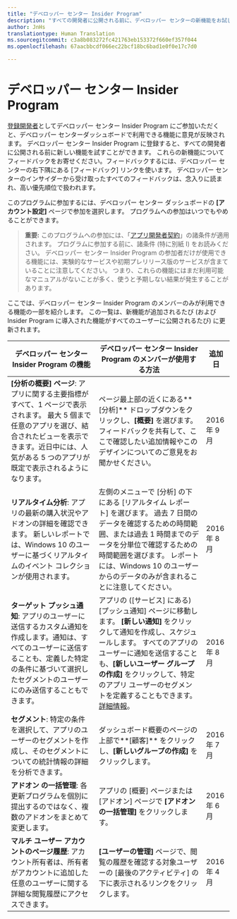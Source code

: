 ```yaml
---
title: "デベロッパー センター Insider Program"
description: "すべての開発者に公開される前に、デベロッパー センターの新機能をお試しになり、ご意見をお聞かせください。"
author: JnHs
translationtype: Human Translation
ms.sourcegitcommit: c3a8b083272fc421763eb153372f660ef357f044
ms.openlocfilehash: 67aacbbcdf066ec22bcf18bc6bad1e0f0e17c7d0

---
```


# デベロッパー センター Insider Program

[登録開発者](http://go.microsoft.com/fwlink/?LinkID=615100)としてデベロッパー センター Insider Program にご参加いただくと、デベロッパー センターダッシュボードで利用できる機能に意見が反映されます。 デベロッパー センター Insider Program に登録すると、すべての開発者に公開される前に新しい機能を試すことができます。 これらの新機能についてフィードバックをお寄せください。フィードバックするには、デベロッパー センターの右下隅にある [フィードバック] リンクを使います。 デベロッパー センターのインサイダーから受け取ったすべてのフィードバックは、念入りに読まれ、高い優先順位で扱われます。

このプログラムに参加するには、デベロッパー センター ダッシュボードの **[アカウント設定]** ページで参加を選択します。 プログラムへの参加はいつでもやめることができます。

> **重要:** このプログラムへの参加には、「[アプリ開発者契約](https://msdn.microsoft.com/windows/apps/hh694058.aspx)」の諸条件が適用されます。 プログラムに参加する前に、諸条件 (特に別紙 I) をお読みください。 デベロッパー センター Insider Program の参加者だけが使用できる機能には、実験的なサービスや初期プレリリース版のサービスが含まていることに注意してください。 つまり、これらの機能にはまだ利用可能なマニュアルがないことが多く、使うと予期しない結果が発生することがあります。 

ここでは、デベロッパー センター Insider Program のメンバーのみが利用できる機能の一部を紹介します。 この一覧は、新機能が追加されるたび (および Insider Program に導入された機能がすべてのユーザーに公開されるたび) に更新されます。

| デベロッパー センター Insider Program の機能   | デベロッパー センター Insider Program のメンバーが使用する方法 | 追加日 |
|--------------------------------------|------------------------------------|------------|
|**[分析の概要] ページ**: アプリに関する主要指標がすべて、1 ページで表示されます。 最大 5 個まで任意のアプリを選び、結合されたビューを表示できます。近日中には、人気がある 5 つのアプリが既定で表示されるようになります。 | ページ最上部の近くにある**[分析]** ドロップダウンをクリックし、**[概要]** を選びます。 フィードバックを共有して、ここで確認したい追加情報やこのデザインについてのご意見をお聞かせください。  |2016 年 9 月|
|**リアルタイム分析**: アプリの最新の購入状況やアドオンの詳細を確認できます。 新しいレポートでは、Windows 10 のユーザーに基づくリアルタイムのイベント コレクションが使用されます。 | 左側のメニューで [分析] の下にある [リアルタイム レポート] を選びます。 過去 7 日間のデータを確認するための時間範囲、または過去 1 時間までのデータを分単位で確認するための時間範囲を選びます。 レポートには、Windows 10 のユーザーからのデータのみが含まれることに注意してください。  |2016 年 8 月|
|**ターゲット プッシュ通知**: アプリのユーザーに送信するカスタム通知を作成します。通知は、すべてのユーザーに送信することも、定義した特定の条件に基づいて選択したセグメントのユーザーにのみ送信することもできます。 | アプリの ([サービス] にある) [プッシュ通知] ページに移動します。 **[新しい通知]** をクリックして通知を作成し、スケジュールします。 すべてのアプリのユーザーに通知を送信することも、**[新しいユーザー グループの作成]** をクリックして、特定のアプリ ユーザーのセグメントを定義することもできます。 [詳細情報](http://go.microsoft.com/fwlink/p/?LinkId=718017)。  |2016 年 8 月|
|**セグメント**: 特定の条件を選択して、アプリのユーザーのセグメントを作成し、そのセグメントについての統計情報の詳細を分析できます。 | ダッシュボード概要のページの上部で**[顧客]** をクリックし、**[新しいグループの作成]** をクリックします。 |2016 年 7 月|
|**アドオン の一括管理**: 各更新プログラムを個別に提出するのではなく、複数のアドオンをまとめて変更します。 | アプリの [概要] ページまたは [アドオン] ページで **[アドオンの一括管理]** をクリックします。 |2016 年 6 月|
|**マルチ ユーザー アカウントのページ履歴**: アカウント所有者は、所有者がアカウントに追加した任意のユーザーに関する詳細な閲覧履歴にアクセスできます。|**[ユーザーの管理]** ページで、閲覧の履歴を確認する対象ユーザーの [最後のアクティビティ] の下に表示されるリンクをクリックします。|2016 年 4 月|








<!--HONumber=Sep16_HO2-->


